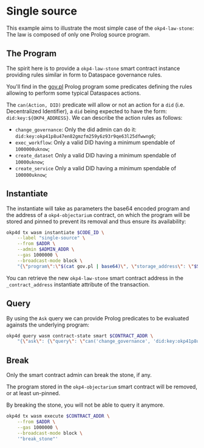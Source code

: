 # Single source

This example aims to illustrate the most simple case of the `okp4-law-stone`: The law is composed of only one Prolog source program.

## The Program

The spirit here is to provide a `okp4-law-stone` smart contract instance providing rules similar in form to Dataspace governance rules.

You'll find in the [gov.pl](gov.pl) Prolog program some predicates defining the rules allowing to perform some typical Dataspaces actions.

The `can(Action, DID)` predicate will allow or not an action for a `did` (i.e. Decentralized Identifier), a `did` being expected to have the form: `did:key:${OKP4_ADDRESS}`. We can describe the action rules as follows:

- `change_governance`: Only the did admin can do it: `did:key:okp41p8u47en82gmzfm259y6z93r9qe63l25dfwwng6`;
- `exec_workflow`: Only a valid DID having a minimum spendable of `1000000uknow`;
- `create_dataset` Only a valid DID having a minimum spendable of `10000uknow`;
- `create_service` Only a valid DID having a minimum spendable of `100000uknow`;

## Instantiate

The instantiate will take as parameters the base64 encoded program and the address of a `okp4-objectarium` contract, on which the program will be stored and pinned to prevent its removal and thus ensure its availability:

```bash
okp4d tx wasm instantiate $CODE_ID \
    --label "single-source" \
    --from $ADDR \
    --admin $ADMIN_ADDR \
    --gas 1000000 \
    --broadcast-mode block \
    "{\"program\":\"$(cat gov.pl | base64)\", \"storage_address\": \"$STORAGE_ADDR\"}"
```

You can retrieve the new `okp4-law-stone` smart contract address in the `_contract_address` instantiate attribute of the transaction.

## Query

By using the `Ask` query we can provide Prolog predicates to be evaluated againsts the underlying program:

```bash
okp4d query wasm contract-state smart $CONTRACT_ADDR \
    "{\"ask\": {\"query\": \"can('change_governance', 'did:key:okp41p8u47en82gmzfm259y6z93r9qe63l25dfwwng6').\"}}"
```

## Break

Only the smart contract admin can break the stone, if any.

The program stored in the `okp4-objectarium` smart contract will be removed, or at least un-pinned.

By breaking the stone, you will not be able to query it anymore.

```bash
okp4d tx wasm execute $CONTRACT_ADDR \
    --from $ADDR \
    --gas 1000000 \
    --broadcast-mode block \
    '"break_stone"'
```
